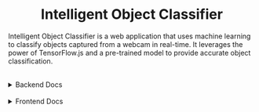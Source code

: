 <h1 align="center">Intelligent Object Classifier</h1>

Intelligent Object Classifier is a web application that uses machine learning to classify objects captured from a webcam in real-time. It leverages the power of TensorFlow.js and a pre-trained model to provide accurate object classification.

<br>

<details>

<summary>Backend Docs</summary>

<br>

<h1 align="center">Intelligent Object Classifier Backend</h1>

<br>

## Features

- Real-time object classification using the webcam
- High accuracy with a pre-trained machine learning model
- User-friendly interface

<br>

## Technologies Used

- Nodejs
- Expressjs
- Trained Model
- JavaScript

## Clone Repository

<br>

```
git clone https://github.com/Amanmandal-M/Teachable_-Machine_Project.git
```

<br>

## Installation

<br>

```
cd Backend

npm install / npm i
npm i -g nodemon
```

<br>

## Start the Backend server

<br>

```
node index.js
nodemon index.js
```

<br>

##  MVC Structure

```js
├── index.js
├── tm-my-image-model
|    └── metadata.json
|    └── model.json
|    └── weights.bin
```

<br>

## Backend Deployment URL

<h2>
    <strong>
        <a href="https://teachable-machine-backend.onrender.com">Render</a>
    </strong>
</h2>

<br>

</details>

<br>

<details>

<summary>Frontend Docs</summary>

<br>

<h1 align="center">Intelligent Object Classifier Frontend</h1>

<br>

##  Folder Structure

```js
├── index.html
├── script.js
├── styles.css
```

<br>

## Technologies Used

- HTML
- CSS
- JavaScript

## Clone Repository

<br>

```
git clone https://github.com/Amanmandal-M/Teachable_-Machine_Project.git
```

<br>

### Prerequisites

- HTML
- CSS
- JavaScript

<br>

## Start the Frontend

<br>

```js
 - cd Frontend
 - Open index.html
 - ALT+L+O `Live Server Shortcut Keys`
 - Right click on mouse and click `Open with Live Server`
```

## Frontend Deployment URL

<h2>
    <strong>
        <a href="https://object-identifier.netlify.app/">Netlify</a>
    </strong>
</h2>

</details>

